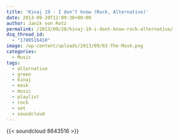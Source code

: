 ```yaml
---
title: 'Kinaj 19 - I don’t know (Rock, Alternative)'
date: 2013-09-20T12:09:38+00:00
author: Janik von Rotz
permalink: /2013/09/20/kinaj-19-i-dont-know-rock-alternative/
dsq_thread_id:
  - "1780516410"
image: /wp-content/uploads/2013/09/03-The-Mask.png
categories:
  - Music
tags:
  - alternative
  - green
  - kinaj
  - mask
  - music
  - playlist
  - rock
  - set
  - soundcloud
---
```

{{< soundcloud 8643516 >}}